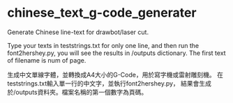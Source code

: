 # chinese_text_g-code_generater
Generate Chinese line-text for drawbot/laser cut.

 Type your texts in teststrings.txt for only one line,
and then run the font2hershey.py, you will see the results in /outputs 
dictionary. The first text of filename is num of page.

生成中文單線字體，並轉換成A4大小的G-Code，用於寫字機或雷射雕刻機。
在teststrings.txt輸入單一行的中文字，並執行font2hershey.py，
結果會生成於/outputs資料夾。檔案名稱的第一個數字為頁碼。